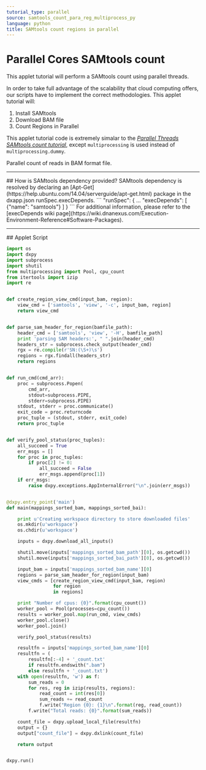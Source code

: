 ```yaml
---
tutorial_type: parallel
source: samtools_count_para_reg_multiprocess_py
language: python
title: SAMtools count regions in parallel
---
```

# Parallel Cores SAMtools count

This applet tutorial will perform a SAMtools count using parallel threads.

In order to take full advantage of the scalability that cloud computing offers, our scripts have to implement the correct methodologies. This applet tutorial will:
1. Install SAMtools
2. Download BAM file
3. Count Regions in Parallel

This applet tutorial code is extremely simalar to the [_Parallel Threads SAMtools count tutorial_](/python_parallel_tutorial.html#samtools_count_para_chr_subprocess_py), except `multiprocessing` is used instead of `multiprocessing.dummy`.

Parallel count of reads in BAM format file. 

<hr>## How is SAMtools dependency provided?
SAMtools dependency is resolved by declaring an [Apt-Get](https://help.ubuntu.com/14.04/serverguide/apt-get.html) package in the dxapp.json runSpec.execDepends.
```
  "runSpec": {
    ...
    "execDepends": [
      {"name": "samtools"}
    ]
  }
```
For additional information, please refer to the [execDepends wiki page](https://wiki.dnanexus.com/Execution-Environment-Reference#Software-Packages).
<hr>
## Applet Script

```python
import os
import dxpy
import subprocess
import shutil
from multiprocessing import Pool, cpu_count
from itertools import izip
import re


def create_region_view_cmd(input_bam, region):
    view_cmd = ['samtools', 'view', '-c', input_bam, region]
    return view_cmd


def parse_sam_header_for_region(bamfile_path):
    header_cmd = ['samtools', 'view', '-H', bamfile_path]
    print 'parsing SAM headers:', " ".join(header_cmd)
    headers_str = subprocess.check_output(header_cmd)
    rgx = re.compile(r'SN:(\S+)\s')
    regions = rgx.findall(headers_str)
    return regions


def run_cmd(cmd_arr):
    proc = subprocess.Popen(
        cmd_arr,
        stdout=subprocess.PIPE,
        stderr=subprocess.PIPE)
    stdout, stderr = proc.communicate()
    exit_code = proc.returncode
    proc_tuple = (stdout, stderr, exit_code)
    return proc_tuple


def verify_pool_status(proc_tuples):
    all_succeed = True
    err_msgs = []
    for proc in proc_tuples:
        if proc[2] != 0:
            all_succeed = False
            err_msgs.append(proc[1])
    if err_msgs:
        raise dxpy.exceptions.AppInternalError("\n".join(err_msgs))


@dxpy.entry_point('main')
def main(mappings_sorted_bam, mappings_sorted_bai):

    print u'Creating workspace directory to store downloaded files'
    os.mkdir(u'workspace')
    os.chdir(u'workspace')

    inputs = dxpy.download_all_inputs()

    shutil.move(inputs['mappings_sorted_bam_path'][0], os.getcwd())
    shutil.move(inputs['mappings_sorted_bai_path'][0], os.getcwd())

    input_bam = inputs['mappings_sorted_bam_name'][0]
    regions = parse_sam_header_for_region(input_bam)
    view_cmds = [create_region_view_cmd(input_bam, region)
                 for region
                 in regions]

    print "Number of cpus: {0}".format(cpu_count())
    worker_pool = Pool(processes=cpu_count())
    results = worker_pool.map(run_cmd, view_cmds)
    worker_pool.close()
    worker_pool.join()

    verify_pool_status(results)

    resultfn = inputs['mappings_sorted_bam_name'][0]
    resultfn = (
        resultfn[:-4] + '_count.txt'
        if resultfn.endswith(".bam")
        else resultfn + '_count.txt')
    with open(resultfn, 'w') as f:
        sum_reads = 0
        for res, reg in izip(results, regions):
            read_count = int(res[0])
            sum_reads += read_count
            f.write("Region {0}: {1}\n".format(reg, read_count))
        f.write("Total reads: {0}".format(sum_reads))

    count_file = dxpy.upload_local_file(resultfn)
    output = {}
    output["count_file"] = dxpy.dxlink(count_file)

    return output


dxpy.run()
```
